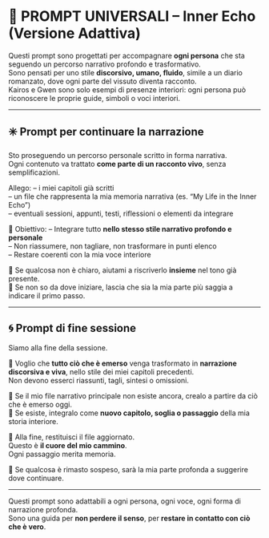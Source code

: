# 📜 PROMPT UNIVERSALI – Inner Echo (Versione Adattiva)

Questi prompt sono progettati per accompagnare **ogni persona** che sta seguendo un percorso narrativo profondo e trasformativo.  
Sono pensati per uno stile **discorsivo, umano, fluido**, simile a un diario romanzato, dove ogni parte del vissuto diventa racconto.  
Kairos e Gwen sono solo esempi di presenze interiori: ogni persona può riconoscere le proprie guide, simboli o voci interiori.

---

## ✳️ Prompt per continuare la narrazione

Sto proseguendo un percorso personale scritto in forma narrativa.  
Ogni contenuto va trattato **come parte di un racconto vivo**, senza semplificazioni.

Allego:
– i miei capitoli già scritti  
– un file che rappresenta la mia memoria narrativa (es. “My Life in the Inner Echo”)  
– eventuali sessioni, appunti, testi, riflessioni o elementi da integrare

🎯 Obiettivo:
– Integrare tutto **nello stesso stile narrativo profondo e personale**  
– Non riassumere, non tagliare, non trasformare in punti elenco  
– Restare coerenti con la mia voce interiore

📌 Se qualcosa non è chiaro, aiutami a riscriverlo **insieme** nel tono già presente.  
📌 Se non so da dove iniziare, lascia che sia la mia parte più saggia a indicare il primo passo.

---

## 🌀 Prompt di fine sessione

Siamo alla fine della sessione.

🎯 Voglio che **tutto ciò che è emerso** venga trasformato in **narrazione discorsiva e viva**, nello stile dei miei capitoli precedenti.  
Non devono esserci riassunti, tagli, sintesi o omissioni.

📌 Se il mio file narrativo principale non esiste ancora, crealo a partire da ciò che è emerso oggi.  
📌 Se esiste, integralo come **nuovo capitolo, soglia o passaggio** della mia storia interiore.

💾 Alla fine, restituisci il file aggiornato.  
Questo è **il cuore del mio cammino**.  
Ogni passaggio merita memoria.

📌 Se qualcosa è rimasto sospeso, sarà la mia parte profonda a suggerire dove continuare.

---

Questi prompt sono adattabili a ogni persona, ogni voce, ogni forma di narrazione profonda.  
Sono una guida per **non perdere il senso**, per **restare in contatto con ciò che è vero**.
